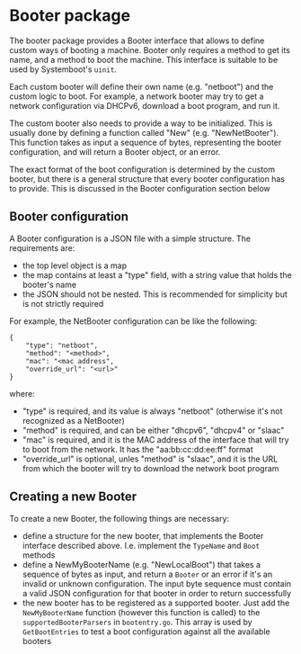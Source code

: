 # Booter package

The booter package provides a Booter interface that allows to define custom ways
of booting a machine. Booter only requires a method to get its name, and a
method to boot the machine. This interface is suitable to be used by
Systemboot's `uinit`.

Each custom booter will define their own name (e.g. "netboot") and the custom
logic to boot. For example, a network booter may try to get a network
configuration via DHCPv6, download a boot program, and run it.

The custom booter also needs to provide a way to be initialized. This is usually
done by defining a function called "New<MyBooterName>" (e.g. "NewNetBooter").
This function takes as input a sequence of bytes, representing the booter
configuration, and will return a Booter object, or an error.

The exact format of the boot configuration is determined by the custom booter,
but there is a general structure that every booter configuration has to provide.
This is discussed in the Booter configuration section below

## Booter configuration

A Booter configuration is a JSON file with a simple structure. The requirements
are:

* the top level object is a map
* the map contains at least a "type" field, with a string value that holds the
  booter's name
* the JSON should not be nested. This is recommended for simplicity but is not
  strictly required

For example, the NetBooter configuration can be like the following:

```
{
    "type": "netboot",
    "method": "<method>",
    "mac": "<mac address",
    "override_url": "<url>"
}
```

where:

* "type" is required, and its value is always "netboot" (otherwise it's not
  recognized as a NetBooter)
* "method" is required, and can be either "dhcpv6", "dhcpv4" or "slaac"
* "mac" is required, and it is the MAC address of the interface that will try
  to boot from the network. It has the "aa:bb:cc:dd:ee:ff" format
* "override_url" is optional, unles "method" is "slaac", and it is the URL from
  which the booter will try to download the network boot program


## Creating a new Booter

To create a new Booter, the following things are necessary:

* define a structure for the new booter, that implements the Booter interface
  described above. I.e. implement the `TypeName` and `Boot` methods
* define a NewMyBooterName (e.g. "NewLocalBoot") that takes a sequence of bytes
  as input, and return a `Booter` or an error if it's an invalid or unknown
  configuration. The input byte sequence must contain a valid JSON configuration
  for that booter in order to return successfully
* the new booter has to be registered as a supported booter. Just add the
  `NewMyBooterName` function (however this function is called) to the
  `supportedBooterParsers` in `bootentry.go`. This array is used by
  `GetBootEntries` to test a boot configuration against all the available
  booters

